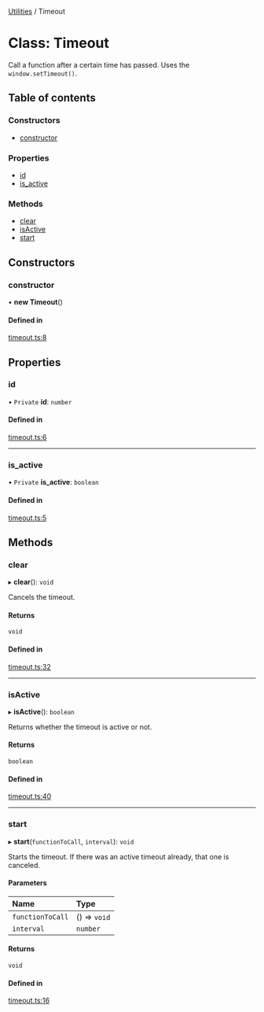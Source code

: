 [Utilities](../README.md) / Timeout

# Class: Timeout

Call a function after a certain time has passed. Uses the `window.setTimeout()`.

## Table of contents

### Constructors

- [constructor](Timeout.md#constructor)

### Properties

- [id](Timeout.md#id)
- [is\_active](Timeout.md#is_active)

### Methods

- [clear](Timeout.md#clear)
- [isActive](Timeout.md#isactive)
- [start](Timeout.md#start)

## Constructors

### constructor

• **new Timeout**()

#### Defined in

[timeout.ts:8](https://github.com/noobiept/utilities/blob/66bf665/source/timeout.ts#L8)

## Properties

### id

• `Private` **id**: `number`

#### Defined in

[timeout.ts:6](https://github.com/noobiept/utilities/blob/66bf665/source/timeout.ts#L6)

___

### is\_active

• `Private` **is\_active**: `boolean`

#### Defined in

[timeout.ts:5](https://github.com/noobiept/utilities/blob/66bf665/source/timeout.ts#L5)

## Methods

### clear

▸ **clear**(): `void`

Cancels the timeout.

#### Returns

`void`

#### Defined in

[timeout.ts:32](https://github.com/noobiept/utilities/blob/66bf665/source/timeout.ts#L32)

___

### isActive

▸ **isActive**(): `boolean`

Returns whether the timeout is active or not.

#### Returns

`boolean`

#### Defined in

[timeout.ts:40](https://github.com/noobiept/utilities/blob/66bf665/source/timeout.ts#L40)

___

### start

▸ **start**(`functionToCall`, `interval`): `void`

Starts the timeout. If there was an active timeout already, that one is canceled.

#### Parameters

| Name | Type |
| :------ | :------ |
| `functionToCall` | () => `void` |
| `interval` | `number` |

#### Returns

`void`

#### Defined in

[timeout.ts:16](https://github.com/noobiept/utilities/blob/66bf665/source/timeout.ts#L16)
